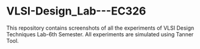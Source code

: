 # VLSI-Design_Lab---EC326
This repository contains screenshots of all the experiments of VLSI Design Techniques Lab-6th Semester. All experiments are simulated using Tanner Tool.
